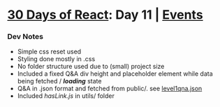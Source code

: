 # [30 Days of React](../README.md#readme): Day 11 | [Events](https://github.com/Asabeneh/30-Days-Of-React/blob/master/11_Day_Events/11_events.md)

### Dev Notes
* Simple css reset used
* Styling done mostly in .css
* No folder structure used due to (small) project size
* Included a fixed Q&A div height and placeholder element while data being fetched / ***loading*** state
* Q&A in .json format and fetched from public/. see [level1qna.json](./public/data/level1qna.json)
* Included *hasLink.js* in utils/ folder
